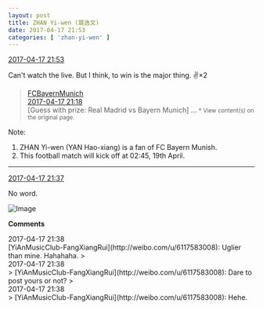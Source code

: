 ```yaml
---
layout: post
title: ZHAN Yi-wen (展逸文)
date: 2017-04-17 21:53
categories: [ 'zhan-yi-wen' ]
---
```


<div class="weibo-info">
  <a href="http://weibo.com/6108090526/EEY5u9cxI">2017-04-17 21:53</a>
</div>

Can't watch the live. But I think, to win is the major thing. :v:×2

<!-- more -->

> <div class="weibo-post-name">
>   <a href="http://weibo.com/fcbayern">FCBayernMunich</a>
> </div>
> <div class="weibo-info">
>   <a href="http://weibo.com/2971183691/EEXRscNHJ">2017-04-17 21:18</a>
> </div>
> [Guess with prize: Real Madrid vs Bayern Munich] …  
> <small>* View content(s) on the original page.</small>

Note:
1. ZHAN Yi-wen (YAN Hao-xiang) is a fan of FC Bayern Munish.
1. This football match will kick off at 02:45, 19th April.

---

<div class="weibo-info">
  <a href="http://weibo.com/6108090526/EEXZ1rqcM">2017-04-17 21:37</a>
</div>

No word.

![Image](http://wx1.sinaimg.cn/mw690/006FmVn8gy1feq07sys4oj30qo1bf10u.jpg)

**Comments**

<div class="weibo-info">2017-04-17 21:38</div>
[YiAnMusicClub-FangXiangRui](http://weibo.com/u/6117583008): Uglier than mine. Hahahaha.
> <div class="weibo-info">2017-04-17 21:38</div>
> [YiAnMusicClub-FangXiangRui](http://weibo.com/u/6117583008): Dare to post yours or not?
> <div class="weibo-info">2017-04-17 21:38</div>
> [YiAnMusicClub-FangXiangRui](http://weibo.com/u/6117583008): Hehe.

